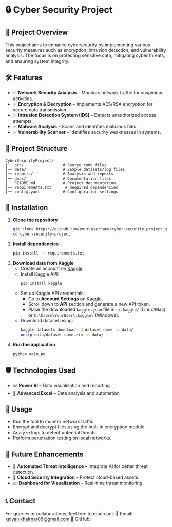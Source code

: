 # 🔒 Cyber Security Project

## 📌 Project Overview
This project aims to enhance cybersecurity by implementing various security measures such as encryption, intrusion detection, and vulnerability analysis. The focus is on protecting sensitive data, mitigating cyber threats, and ensuring system integrity.

## 🛠️ Features
- ✅ **Network Security Analysis** – Monitors network traffic for suspicious activities.
- ✅ **Encryption & Decryption** – Implements AES/RSA encryption for secure data transmission.
- ✅ **Intrusion Detection System (IDS)** – Detects unauthorized access attempts.
- ✅ **Malware Analysis** – Scans and identifies malicious files.
- ✅ **Vulnerability Scanner** – Identifies security weaknesses in systems.

## 📂 Project Structure
```
CyberSecurityProject/
│── src/                 # Source code files
│── data/                # Sample datasets/log files
│── reports/             # Analysis and reports
│── docs/                # Documentation files
│── README.md            # Project documentation
│── requirements.txt      # Required dependencies
│── config.yaml          # Configuration settings
```

## 🚀 Installation
1. **Clone the repository**
   ```bash
   git clone https://github.com/your-username/cyber-security-project.git
   cd cyber-security-project
   ```
2. **Install dependencies**
   ```bash
   pip install -r requirements.txt
   ```
3. **Download data from Kaggle**
   - Create an account on [Kaggle](https://www.kaggle.com/).
   - Install Kaggle API:
     ```bash
     pip install kaggle
     ```
   - Set up Kaggle API credentials:
     - Go to **Account Settings** on Kaggle.
     - Scroll down to **API** section and generate a new API token.
     - Place the downloaded `kaggle.json` file in `~/.kaggle/` (Linux/Mac) or `C:\Users\YourUser\.kaggle\` (Windows).
   - Download dataset using:
     ```bash
     kaggle datasets download -d dataset-name -p data/
     unzip data/dataset-name.zip -d data/
     ```
4. **Run the application**
   ```bash
   python main.py
   ```

## 🛡️ Technologies Used
- 📊 **Power BI** – Data visualization and reporting
- 📑 **Advanced Excel** – Data analysis and automation
## 📝 Usage
- Run the tool to monitor network traffic.
- Encrypt and decrypt files using the built-in encryption module.
- Analyze logs to detect potential threats.
- Perform penetration testing on local networks.

## 📌 Future Enhancements
- 🔄 **Automated Threat Intelligence** – Integrate AI for better threat detection.
- 📡 **Cloud Security Integration** – Protect cloud-based assets.
- 📈 **Dashboard for Visualization** – Real-time threat monitoring.


## 📞 Contact
For queries or collaborations, feel free to reach out:
📧 Email: kalyanikhairnar06@gmail.com 
🔗 GitHub:
